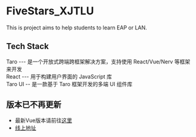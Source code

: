 # FiveStars_XJTLU
This is project aims to help students to learn EAP or LAN. 

## Tech Stack
Taro --- 是一个开放式跨端跨框架解决方案，支持使用 React/Vue/Nerv 等框架来开发 <br>
React --- 用于构建用户界面的 JavaScript 库 <br>
Taro UI -- 是一款基于 Taro 框架开发的多端 UI 组件库

## 版本已不再更新
- 最新Vue版本请前往[这里](https://github.com/ChrisGray0626/EAPVOCAB)
- [线上地址](http://114.55.87.45:10086)
